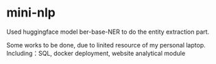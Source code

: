 # mini-nlp

Used huggingface model ber-base-NER to do the entity extraction part.

Some works to be done, due to linited resource of my personal laptop. 
Including：SQL, docker deployment, website analytical module
